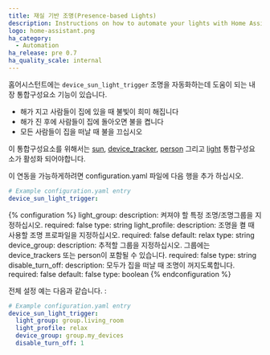 ```yaml
---
title: 재실 기반 조명(Presence-based Lights)
description: Instructions on how to automate your lights with Home Assistant.
logo: home-assistant.png
ha_category:
  - Automation
ha_release: pre 0.7
ha_quality_scale: internal
---
```


홈어시스턴트에는 `device_sun_light_trigger` 조명을 자동화하는데 도움이 되는 내장 통합구성요소 기능이 있습니다. 

 * 해가 지고 사람들이 집에 있을 때 불빛이 희미 해집니다
 * 해가 진 후에 사람들이 집에 돌아오면 불을 켭니다
 * 모든 사람들이 집을 떠날 때 불을 끄십시오

이 통합구성요소를 위해서는 [sun](/integrations/sun/), [device_tracker](/integrations/device_tracker/), [person](/integrations/person/) 그리고 [light](/integrations/light/) 통합구성요소가 활성화 되어야합니다.

이 연동을 가능하게하려면 configuration.yaml 파일에 다음 행을 추가 하십시오.

```yaml
# Example configuration.yaml entry
device_sun_light_trigger:
```

{% configuration %}
light_group:
  description: 켜져야 할 특정 조명/조명그룹을 지정하십시오.
  required: false
  type: string
light_profile:
  description: 조명을 켤 때 사용할 조명 프로파일을 지정하십시오.
  required: false
  default: relax
  type: string
device_group:
  description: 추적할 그룹을 지정하십시오. 그룹에는 device_trackers 또는 person이 포함될 수 있습니다.
  required: false
  type: string
disable_turn_off:
  description: 모두가 집을 떠날 때 조명이 꺼지도록합니다.
  required: false
  default: false
  type: boolean
{% endconfiguration %}

전체 설정 예는 다음과 같습니다. :

```yaml
# Example configuration.yaml entry
device_sun_light_trigger:
  light_group: group.living_room
  light_profile: relax
  device_group: group.my_devices
  disable_turn_off: 1
```
